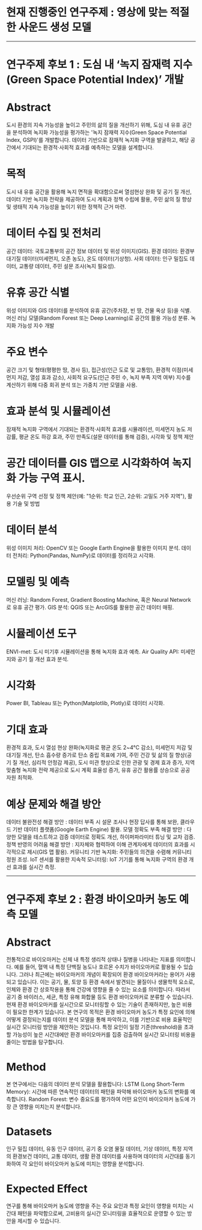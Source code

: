 # 현재 진행중인 연구주제 : 영상에 맞는 적절한 사운드 생성 모델

-------------------------------------------------------------------------------

# 연구주제 후보 1 : 도심 내 ‘녹지 잠재력 지수(Green Space Potential Index)’ 개발
  # Abstract
도시 환경의 지속 가능성을 높이고 주민의 삶의 질을 개선하기 위해, 도심 내 유휴 공간을 분석하여 녹지화 가능성을 평가하는 '녹지 잠재력 지수(Green Space Potential Index, GSPI)'를 개발합니다. 데이터 기반으로 잠재적 녹지화 구역을 발굴하고, 해당 공간에서 기대되는 환경적·사회적 효과를 예측하는 모델을 설계합니다.
  # 목적
도시 내 유휴 공간을 활용해 녹지 면적을 확대함으로써 열섬현상 완화 및 공기 질 개선, 데이터 기반 녹지화 전략을 제공하여 도시 계획과 정책 수립에 활용, 주민 삶의 질 향상 및 생태적 지속 가능성을 높이기 위한 정책적 근거 마련.
  # 데이터 수집 및 전처리
공간 데이터: 국토교통부의 공간 정보 데이터 및 위성 이미지(GIS).
환경 데이터: 환경부 대기질 데이터(미세먼지, 오존 농도), 온도 데이터(기상청).
사회 데이터: 인구 밀집도 데이터, 교통량 데이터, 주민 설문 조사(녹지 필요성).
  # 유휴 공간 식별
위성 이미지와 GIS 데이터를 분석하여 유휴 공간(주차장, 빈 땅, 건물 옥상 등)을 식별.
머신 러닝 모델(Random Forest 또는 Deep Learning)로 공간의 활용 가능성 분류.
녹지화 가능성 지수 개발
  # 주요 변수
공간 크기 및 형태(평평한 땅, 경사 등), 접근성(인근 도로 및 교통망), 환경적 이점(미세먼지 저감, 열섬 효과 감소), 사회적 요구도(인근 주민 수, 녹지 부족 지역 여부) 지수를 계산하기 위해 다중 회귀 분석 또는 가중치 기반 모델을 사용.
  # 효과 분석 및 시뮬레이션
잠재적 녹지화 구역에서 기대되는 환경적·사회적 효과를 시뮬레이션, 미세먼지 농도 저감률, 평균 온도 하강 효과, 주민 만족도(설문 데이터를 통해 검증), 시각화 및 정책 제안
  # 공간 데이터를 GIS 맵으로 시각화하여 녹지화 가능 구역 표시.
우선순위 구역 선정 및 정책 제안(예: "1순위: 학교 인근, 2순위: 고밀도 거주 지역"), 활용 기술 및 방법
  # 데이터 분석
위성 이미지 처리: OpenCV 또는 Google Earth Engine을 활용한 이미지 분석.
데이터 전처리: Python(Pandas, NumPy)로 데이터를 정리하고 시각화.
  # 모델링 및 예측
머신 러닝: Random Forest, Gradient Boosting Machine, 혹은 Neural Network로 유휴 공간 평가.
GIS 분석: QGIS 또는 ArcGIS를 활용한 공간 데이터 매핑.
  # 시뮬레이션 도구
ENVI-met: 도시 미기후 시뮬레이션을 통해 녹지화 효과 예측.
Air Quality API: 미세먼지와 공기 질 개선 효과 분석.
  # 시각화
Power BI, Tableau 또는 Python(Matplotlib, Plotly)로 데이터 시각화.
  # 기대 효과
환경적 효과, 도시 열섬 현상 완화(녹지화로 평균 온도 2~4°C 감소), 미세먼지 저감 및 대기질 개선, 탄소 흡수량 증가로 탄소 중립 목표에 기여, 주민 건강 및 삶의 질 향상(공기 질 개선, 심리적 안정감 제공), 도시 미관 향상으로 인한 관광 및 경제 효과 증가, 지역 맞춤형 녹지화 전략 제공으로 도시 계획 효율성 증가, 유휴 공간 활용률 상승으로 공공 자원 최적화.
  # 예상 문제와 해결 방안
데이터 불완전성 해결 방안 : 데이터 부족 시 설문 조사나 현장 답사를 통해 보완, 클라우드 기반 데이터 플랫폼(Google Earth Engine) 활용.
모델 정확도 부족 해결 방안 : 다양한 모델을 테스트하고 검증 데이터로 정확도 개선, 하이퍼파라미터 튜닝 및 교차 검증.
정책 반영의 어려움 해결 방안 : 지자체와 협력하여 이해 관계자에게 데이터의 효과를 시각적으로 제시(GIS 맵 활용).
커뮤니티 기반 녹지화: 주민들의 의견을 수렴해 커뮤니티 정원 조성.
IoT 센서를 활용한 지속적 모니터링: IoT 기기를 통해 녹지화 구역의 환경 개선 효과를 실시간 측정.

----------------------------------------------------------------------------------------------

# 연구주제 후보 2 : 환경 바이오마커 농도 예측 모델
  # Abstract
전통적으로 바이오마커는 신체 내 특정 생리적 상태나 질병을 나타내는 지표를 의미합니다. 예를 들어, 혈액 내 특정 단백질 농도나 호르몬 수치가 바이오마커로 활용될 수 있습니다. 그러나 최근에는 바이오마커의 개념이 확장되어 환경 바이오마커라는 용어가 사용되고 있습니다. 이는 공기, 물, 토양 등 환경 속에서 발견되는 물질이나 생물학적 요소로, 인체와 환경 간 상호작용을 통해 건강에 영향을 줄 수 있는 요소를 의미합니다. 따라서 공기 중 바이러스, 세균, 특정 유해 화합물 등도 환경 바이오마커로 분류할 수 있습니다. 현재 환경 바이오마커를 실시간으로 모니터링할 수 있는 기술이 존재하지만, 높은 비용이 필요한 한계가 있습니다. 본 연구의 목적은 환경 바이오마커 농도가 특정 요인에 의해 어떻게 결정되는지를 데이터 분석 모델을 통해 파악하고, 이를 기반으로 비용 효율적인 실시간 모니터링 방안을 제안하는 것입니다. 특정 요인이 일정 기준(threshold)을 초과할 가능성이 높은 시간대에만 환경 바이오마커를 집중 검출하여 실시간 모니터링 비용을 줄이는 방법을 탐구합니다.
  # Method
본 연구에서는 다음의 데이터 분석 모델을 활용합니다:
LSTM (Long Short-Term Memory): 시간에 따른 연속적인 데이터의 패턴을 파악해 바이오마커 농도의 변화를 예측합니다.
Random Forest: 변수 중요도를 평가하여 어떤 요인이 바이오마커 농도에 가장 큰 영향을 미치는지 분석합니다.
  # Datasets
인구 밀집 데이터, 유동 인구 데이터, 공기 중 오염 물질 데이터, 기상 데이터, 특정 지역의 환경보건 데이터, 교통 데이터, 생활 환경 데이터를 사용하며 데이터의 시간대를 동기화하여 각 요인이 바이오마커 농도에 미치는 영향을 분석합니다.
  # Expected Effect
연구를 통해 바이오마커 농도에 영향을 주는 주요 요인과 특정 요인이 영향을 미치는 시간대 패턴을 파악함으로써, 고비용의 실시간 모니터링을 효율적으로 운영할 수 있는 방안을 제시할 수 있습니다.
